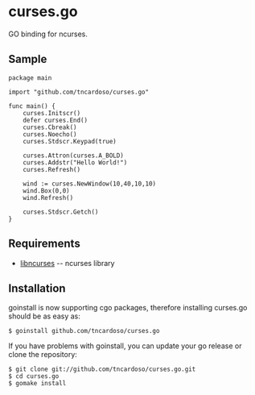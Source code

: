 curses.go
=============

GO binding for ncurses.

Sample
-------
    package main

    import "github.com/tncardoso/curses.go"

    func main() {
        curses.Initscr()
        defer curses.End()
        curses.Cbreak()
        curses.Noecho()
        curses.Stdscr.Keypad(true)
        
        curses.Attron(curses.A_BOLD)
        curses.Addstr("Hello World!")
        curses.Refresh()

        wind := curses.NewWindow(10,40,10,10)
        wind.Box(0,0)
        wind.Refresh()
        
        curses.Stdscr.Getch()
    }

Requirements
-------

* [libncurses](http://ftp.gnu.org/pub/gnu/ncurses/) -- ncurses library

Installation
-------

goinstall is now supporting cgo packages, therefore installing curses.go
should be as easy as:

    $ goinstall github.com/tncardoso/curses.go

If you have problems with goinstall, you can update your go release or
clone the repository:

    $ git clone git://github.com/tncardoso/curses.go.git
    $ cd curses.go
    $ gomake install
